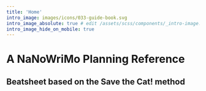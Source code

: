 ```yaml
---
title: 'Home'
intro_image: images/icons/033-guide-book.svg
intro_image_absolute: true # edit /assets/scss/components/_intro-image.scss for full control
intro_image_hide_on_mobile: true
---
```


# A NaNoWriMo Planning Reference

## Beatsheet based on the Save the Cat! method
